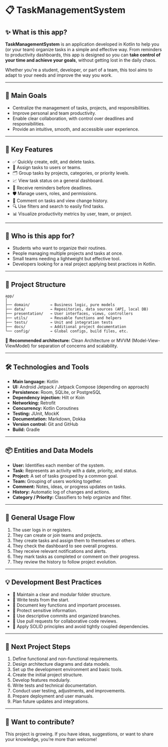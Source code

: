 # 📋 TaskManagementSystem

## ✨ What is this app?

**TaskManagementSystem** is an application developed in Kotlin to help you (or your team) organize tasks in a simple and effective way. From reminders to productivity dashboards, this app is designed so you can **take control of your time and achieve your goals**, without getting lost in the daily chaos.

Whether you're a student, developer, or part of a team, this tool aims to adapt to your needs and improve the way you work.

---

## 🎯 Main Goals

- Centralize the management of tasks, projects, and responsibilities.
- Improve personal and team productivity.
- Enable clear collaboration, with control over deadlines and responsibilities.
- Provide an intuitive, smooth, and accessible user experience.

---

## 🔧 Key Features

- ✅ Quickly create, edit, and delete tasks.
- 👥 Assign tasks to users or teams.
- 🗂️ Group tasks by projects, categories, or priority levels.
- 📈 View task status on a general dashboard.
- 🔔 Receive reminders before deadlines.
- 🛡️ Manage users, roles, and permissions.
- 📝 Comment on tasks and view change history.
- 🔍 Use filters and search to easily find tasks.
- 📊 Visualize productivity metrics by user, team, or project.

---

## 🧠 Who is this app for?

- Students who want to organize their routines.
- People managing multiple projects and tasks at once.
- Small teams needing a lightweight but effective tool.
- Developers looking for a real project applying best practices in Kotlin.

---

## 🧱 Project Structure

```text
app/
│
├── domain/         → Business logic, pure models
├── data/           → Repositories, data sources (API, local DB)
├── presentation/   → User interfaces, views, controllers
├── utils/          → Reusable functions and helpers
├── tests/          → Unit and integration tests
├── docs/           → Additional project documentation
└── config/         → Global configs, build files, etc.
```

🔄 **Recommended architecture:** Clean Architecture or MVVM (Model-View-ViewModel) for separation of concerns and scalability.

---

## 🛠️ Technologies and Tools

- **Main language:** Kotlin  
- **UI:** Android Jetpack / Jetpack Compose (depending on approach)  
- **Persistence:** Room, SQLite, or PostgreSQL  
- **Dependency injection:** Hilt or Koin  
- **Networking:** Retrofit  
- **Concurrency:** Kotlin Coroutines  
- **Testing:** JUnit, MockK  
- **Documentation:** Markdown, Dokka  
- **Version control:** Git and GitHub  
- **Build:** Gradle  

---

## 📦 Entities and Data Models

- **User:** Identifies each member of the system.  
- **Task:** Represents an activity with a date, priority, and status.  
- **Project:** A set of tasks grouped by a common goal.  
- **Team:** Grouping of users working together.  
- **Comment:** Notes, ideas, or progress updates on tasks.  
- **History:** Automatic log of changes and actions.  
- **Category / Priority:** Classifiers to help organize and filter.  

---

## 🧭 General Usage Flow

1. The user logs in or registers.  
2. They can create or join teams and projects.  
3. They create tasks and assign them to themselves or others.  
4. They check the dashboard to see overall progress.  
5. They receive relevant notifications and alerts.  
6. They mark tasks as completed or comment on their progress.  
7. They review the history to follow project evolution.  

---

## 💡 Development Best Practices

- 📁 Maintain a clear and modular folder structure.  
- 🧪 Write tests from the start.  
- 📝 Document key functions and important processes.  
- 🔐 Protect sensitive information.  
- 🔄 Use descriptive commits and organized branches.  
- 🚦 Use pull requests for collaborative code reviews.  
- 🧹 Apply SOLID principles and avoid tightly coupled dependencies.  

---

## 🚧 Next Project Steps

1. Define functional and non-functional requirements.  
2. Design architecture diagrams and data models.  
3. Set up the development environment and basic tools.  
4. Create the initial project structure.  
5. Develop features modularly.  
6. Write tests and technical documentation.  
7. Conduct user testing, adjustments, and improvements.  
8. Prepare deployment and user manuals.  
9. Plan future updates and integrations.  

---

## 🤝 Want to contribute?

This project is growing. If you have ideas, suggestions, or want to share your knowledge, you’re more than welcome!
